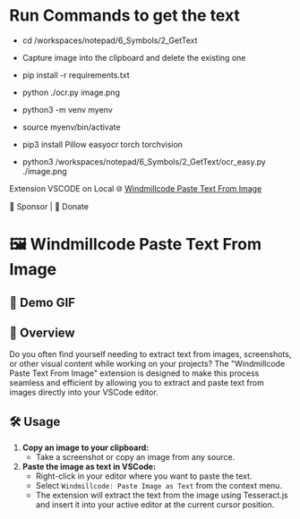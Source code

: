 # Run Commands to get the text
- cd /workspaces/notepad/6_Symbols/2_GetText
- Capture image into the clipboard and delete the existing one
- pip install -r requirements.txt
- python ./ocr.py image.png



- python3 -m venv myenv
- source myenv/bin/activate
- pip3 install Pillow easyocr torch torchvision
- python3 /workspaces/notepad/6_Symbols/2_GetText/ocr_easy.py ./image.png



Extension VSCODE on Local
🌐 [Windmillcode Paste Text From Image](https://marketplace.visualstudio.com/items?itemName=windmillcode-publisher-0.windmillcode-paste-text-from-image)

💖 Sponsor | 💸 Donate

# 🖼️ Windmillcode Paste Text From Image

## 🎥 Demo GIF

## 📄 Overview
Do you often find yourself needing to extract text from images, screenshots, or other visual content while working on your projects? The "Windmillcode Paste Text From Image" extension is designed to make this process seamless and efficient by allowing you to extract and paste text from images directly into your VSCode editor.

## 🛠️ Usage
1. **Copy an image to your clipboard:**
    - Take a screenshot or copy an image from any source.
2. **Paste the image as text in VSCode:**
    - Right-click in your editor where you want to paste the text.
    - Select `Windmillcode: Paste Image as Text` from the context menu.
    - The extension will extract the text from the image using Tesseract.js and insert it into your active editor at the current cursor position.